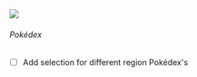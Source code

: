 <img src="https://github.com/brandanmcdevitt/Pokedex/blob/master/hero.png">

###### Pokédex

- [ ] Add selection for different region Pokédex's
